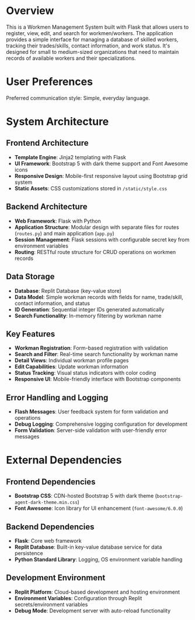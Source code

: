 # Overview

This is a Workmen Management System built with Flask that allows users to register, view, edit, and search for workmen/workers. The application provides a simple interface for managing a database of skilled workers, tracking their trades/skills, contact information, and work status. It's designed for small to medium-sized organizations that need to maintain records of available workers and their specializations.

# User Preferences

Preferred communication style: Simple, everyday language.

# System Architecture

## Frontend Architecture
- **Template Engine**: Jinja2 templating with Flask
- **UI Framework**: Bootstrap 5 with dark theme support and Font Awesome icons
- **Responsive Design**: Mobile-first responsive layout using Bootstrap grid system
- **Static Assets**: CSS customizations stored in `/static/style.css`

## Backend Architecture
- **Web Framework**: Flask with Python
- **Application Structure**: Modular design with separate files for routes (`routes.py`) and main application (`app.py`)
- **Session Management**: Flask sessions with configurable secret key from environment variables
- **Routing**: RESTful route structure for CRUD operations on workmen records

## Data Storage
- **Database**: Replit Database (key-value store)
- **Data Model**: Simple workman records with fields for name, trade/skill, contact information, and status
- **ID Generation**: Sequential integer IDs generated automatically
- **Search Functionality**: In-memory filtering by workman name

## Key Features
- **Workman Registration**: Form-based registration with validation
- **Search and Filter**: Real-time search functionality by workman name
- **Detail Views**: Individual workman profile pages
- **Edit Capabilities**: Update workman information
- **Status Tracking**: Visual status indicators with color coding
- **Responsive UI**: Mobile-friendly interface with Bootstrap components

## Error Handling and Logging
- **Flash Messages**: User feedback system for form validation and operations
- **Debug Logging**: Comprehensive logging configuration for development
- **Form Validation**: Server-side validation with user-friendly error messages

# External Dependencies

## Frontend Dependencies
- **Bootstrap CSS**: CDN-hosted Bootstrap 5 with dark theme (`bootstrap-agent-dark-theme.min.css`)
- **Font Awesome**: Icon library for UI enhancement (`font-awesome/6.0.0`)

## Backend Dependencies
- **Flask**: Core web framework
- **Replit Database**: Built-in key-value database service for data persistence
- **Python Standard Library**: Logging, OS environment variable handling

## Development Environment
- **Replit Platform**: Cloud-based development and hosting environment
- **Environment Variables**: Configuration through Replit secrets/environment variables
- **Debug Mode**: Development server with auto-reload functionality